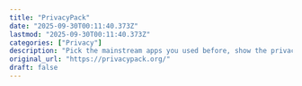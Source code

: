 ```yaml
---
title: "PrivacyPack"
date: "2025-09-30T00:11:40.373Z"
lastmod: "2025-09-30T00:11:40.373Z"
categories: ["Privacy"]
description: "Pick the mainstream apps you used before, show the privacy-respecting tools you have switched to, and share your privacy wins!"
original_url: "https://privacypack.org/"
draft: false
---
```

